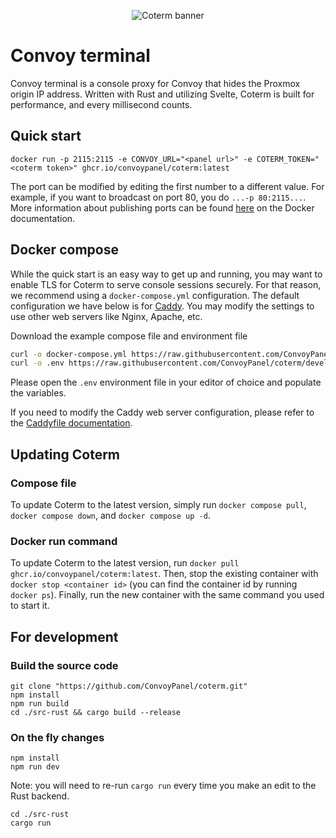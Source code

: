 <p align="center">
  <img src="https://github.com/ConvoyPanel/coterm/assets/37554696/a79f7746-1ff0-4b7b-af2a-723f0a8f7de8" alt="Coterm banner" />
</p>

# Convoy terminal

Convoy terminal is a console proxy for Convoy that hides the Proxmox origin IP address. Written with Rust and utilizing
Svelte, Coterm is built for performance, and every millisecond counts.

## Quick start

```
docker run -p 2115:2115 -e CONVOY_URL="<panel url>" -e COTERM_TOKEN="<coterm token>" ghcr.io/convoypanel/coterm:latest
```

The port can be modified by editing the first number to a different value. For example, if you want to broadcast on port
80, you do `...-p 80:2115...`. More information about publishing ports can be
found [here](https://docs.docker.com/network/#published-ports) on the Docker documentation.

## Docker compose

While the quick start is an easy way to get up and running, you may want to enable TLS for Coterm to serve console
sessions securely. For that reason, we recommend using a `docker-compose.yml` configuration. The default configuration
we have below is for [Caddy](https://caddyserver.com/). You may modify the settings to use other web servers like Nginx,
Apache, etc.

Download the example compose file and environment file

```sh
curl -o docker-compose.yml https://raw.githubusercontent.com/ConvoyPanel/coterm/develop/docker-compose.example.yml
curl -o .env https://raw.githubusercontent.com/ConvoyPanel/coterm/develop/.env.docker.example
```

Please open the `.env` environment file in your editor of choice and populate the variables.

If you need to modify the Caddy web server configuration, please refer to
the [Caddyfile documentation](https://caddyserver.com/docs/caddyfile).

## Updating Coterm

### Compose file

To update Coterm to the latest version, simply run `docker compose pull`, `docker compose down`,
and `docker compose up -d`.

### Docker run command

To update Coterm to the latest version, run `docker pull ghcr.io/convoypanel/coterm:latest`. Then, stop the existing
container with `docker stop <container id>` (you can find the container id by running `docker ps`). Finally, run the new
container with the same command you used to start it.

## For development

### Build the source code

```
git clone "https://github.com/ConvoyPanel/coterm.git"
npm install
npm run build
cd ./src-rust && cargo build --release
```

### On the fly changes

```
npm install
npm run dev
```

Note: you will need to re-run `cargo run` every time you make an edit to the Rust backend.

```
cd ./src-rust
cargo run
```
